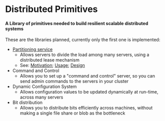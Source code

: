 # Distributed Primitives
#### A Library of primitives needed to build resilient scalable distributed systems

These are the libraries planned, currently only the first one is implemented:
  - [Partitioning service](DistributedPrimitives/PartitioningService/README.md)
    * Allows servers to divide the load among many servers, using a distributed lease mechanism
	* See: [Motivation](DistributedPrimitives/PartitioningService/PartitioningServiceMotivation.md); [Usage](DistributedPrimitives/PartitioningService/PartitioningServiceUsing.md); [Design](DistributedPrimitives/PartitioningService/PartitioningServiceDesign.md)
  - Command and Control
    * Allows you to set up a "command and control" server, so you can send admin commands to the servers in your cluster
  - Dynamic Configuration System
    * Allows configuration values to be updated dynamically at run-time, across many servers
  - Bit distribution
    * Allows you to distribute bits efficiently across machines, without making a single file share or blob as the bottleneck







